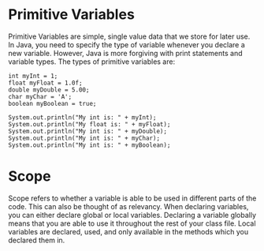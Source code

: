 # Primitive Variables

Primitive Variables are simple, single value data that we store for later use. In Java, you need to specify the type of variable whenever you declare a new 
variable. However, Java is more forgiving with print statements and variable types. The types of primitive variables are:

    int myInt = 1;
    float myFloat = 1.0f;
    double myDouble = 5.00;
    char myChar = 'A';
    boolean myBoolean = true;

    System.out.println("My int is: " + myInt);
    System.out.println("My float is: " + myFloat);
    System.out.println("My int is: " + myDouble);
    System.out.println("My int is: " + myChar);
    System.out.println("My int is: " + myBoolean);


# Scope 

Scope refers to whether a variable is able to be used in different parts of the code. This can also be thought of as relevancy. When declaring variables,
you can either declare global or local variables. Declaring a variable globally means that you are able to use it throughout the rest of your class file. 
Local variables are declared, used, and only available in the methods which you declared them in. 
